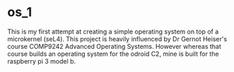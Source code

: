 # os_1
This is my first attempt at creating a simple operating system on top of a microkernel (seL4). This project is heavily influenced by Dr Gernot Heiser's course COMP9242 Advanced Operating Systems. However whereas that course builds an operating system for the odroid C2, mine is built for the raspberry pi 3 model b.
